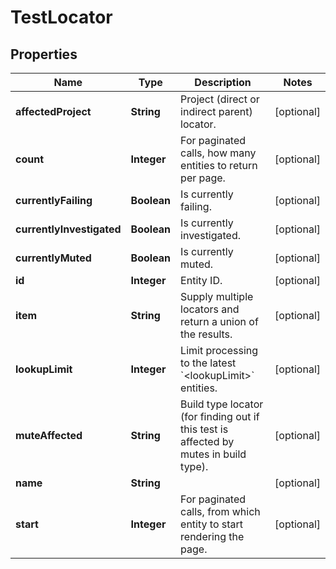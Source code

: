 
# TestLocator

## Properties
Name | Type | Description | Notes
------------ | ------------- | ------------- | -------------
**affectedProject** | **String** | Project (direct or indirect parent) locator. |  [optional]
**count** | **Integer** | For paginated calls, how many entities to return per page. |  [optional]
**currentlyFailing** | **Boolean** | Is currently failing. |  [optional]
**currentlyInvestigated** | **Boolean** | Is currently investigated. |  [optional]
**currentlyMuted** | **Boolean** | Is currently muted. |  [optional]
**id** | **Integer** | Entity ID. |  [optional]
**item** | **String** | Supply multiple locators and return a union of the results. |  [optional]
**lookupLimit** | **Integer** | Limit processing to the latest &#x60;&lt;lookupLimit&gt;&#x60; entities. |  [optional]
**muteAffected** | **String** | Build type locator (for finding out if this test is affected by mutes in build type). |  [optional]
**name** | **String** |  |  [optional]
**start** | **Integer** | For paginated calls, from which entity to start rendering the page. |  [optional]



